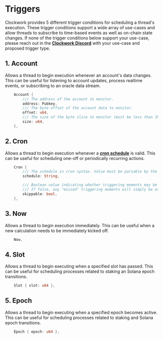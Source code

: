 # Triggers

Clockwork provides 5 different trigger conditions for scheduling a thread's execution. These trigger conditions support a wide array of use-cases and allow threads to subscribe to time-based events as well as on-chain state changes. If none of the trigger conditions below support your use-case, please reach out in the [**Clockwork Discord**](localnet.md) with your use-case and proposed trigger type.  &#x20;

## 1. Account

Allows a thread to begin execution whenever an account's data changes. This can be useful for listening to account updates, process realtime events, or subscribing to an oracle data stream.

```rust
    Account {
        /// The address of the account to monitor.
        address: Pubkey,
        /// The byte offset of the account data to monitor.
        offset: u64,
        /// The size of the byte slice to monitor (must be less than 1kb)
        size: u64,
    },
```

## 2. Cron

Allows a thread to begin execution whenever a [**cron schedule**](https://en.wikipedia.org/wiki/Cron) is valid. This can be useful for scheduling one-off or periodically recurring actions.

```rust
    Cron {
        /// The schedule in cron syntax. Value must be parsable by the `clockwork_cron` package.
        schedule: String,

        /// Boolean value indicating whether triggering moments may be skipped if they are missed (e.g. due to network downtime).
        /// If false, any "missed" triggering moments will simply be executed as soon as the network comes back online.
        skippable: bool,
    },
```

## 3. Now

Allows a thread to begin execution immediately. This can be useful when a new calculation needs to be immediately kicked off.

```rust
    Now,
```

## 4. Slot

Allows a thread to begin executing when a specified slot has passed. This can be useful for scheduling processes related to staking an Solana epoch transitions.

```rust
    Slot { slot: u64 },
```

## 5. Epoch

Allows a thread to begin executing when a specified epoch becomes active. This can be useful for scheduling processes related to staking and Solana epoch transitions.

```rust
    Epoch { epoch: u64 },
```
